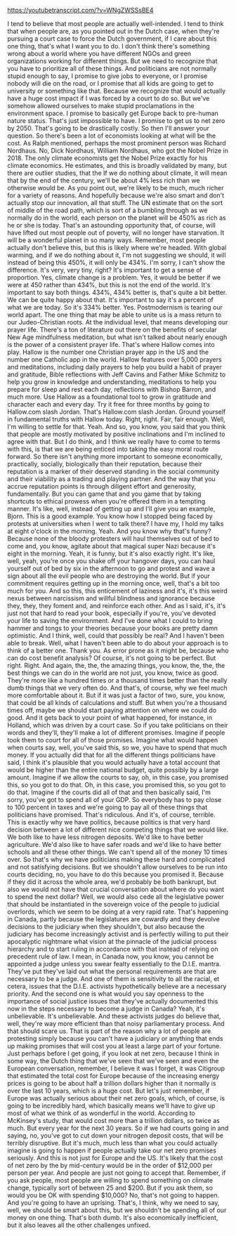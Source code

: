 https://youtubetranscript.com/?v=WNgZWSSsBE4

 I tend to believe that most people are actually well-intended. I tend to think that when people are, as you pointed out in the Dutch case, when they're pursuing a court case to force the Dutch government, if I care about this one thing, that's what I want you to do. I don't think there's something wrong about a world where you have different NGOs and green organizations working for different things. But we need to recognize that you have to prioritize all of these things. And politicians are not normally stupid enough to say, I promise to give jobs to everyone, or I promise nobody will die on the road, or I promise that all kids are going to get to university or something like that. Because we recognize that would actually have a huge cost impact if I was forced by a court to do so. But we've somehow allowed ourselves to make stupid proclamations in the environment space. I promise to basically get Europe back to pre-human nature status. That's just impossible to have. I promise to get us to net zero by 2050. That's going to be drastically costly. So then I'll answer your question. So there's been a lot of economists looking at what will be the cost. As Ralph mentioned, perhaps the most prominent person was Richard Nordhaus. No, Dick Nordhaus, William Nordhaus, who got the Nobel Prize in 2018. The only climate economists get the Nobel Prize exactly for his climate economics. He estimates, and this is broadly validated by many, but there are outlier studies, that the If we do nothing about climate, it will mean that by the end of the century, we'll be about 4% less rich than we otherwise would be. As you point out, we're likely to be much, much richer for a variety of reasons. And hopefully because we're also smart and don't actually stop our innovation, all that stuff. The UN estimate that on the sort of middle of the road path, which is sort of a bumbling through as we normally do in the world, each person on the planet will be 450% as rich as he or she is today. That's an astounding opportunity that, of course, will have lifted out most people out of poverty, will no longer have starvation. It will be a wonderful planet in so many ways. Remember, most people actually don't believe this, but this is likely where we're headed. With global warming, and if we do nothing about it, I'm not suggesting we should, it will instead of being this 450%, it will only be 434%. I'm sorry, I can't show the difference. It's very, very tiny, right? It's important to get a sense of proportion. Yes, climate change is a problem. Yes, it would be better if we were at 450 rather than 434%, but this is not the end of the world. It's important to say both things. 434%, 434% better is, that's quite a bit better. We can be quite happy about that. It's important to say it's a percent of what we are today. So it's 334% better. Yes. Postmodernism is tearing our world apart. The one thing that may be able to unite us is a mass return to our Judeo-Christian roots. At the individual level, that means developing our prayer life. There's a ton of literature out there on the benefits of secular New Age mindfulness meditation, but what isn't talked about nearly enough is the power of a consistent prayer life. That's where Hallow comes into play. Hallow is the number one Christian prayer app in the US and the number one Catholic app in the world. Hallow features over 5,000 prayers and meditations, including daily prayers to help you build a habit of prayer and gratitude, Bible reflections with Jeff Cavins and Father Mike Schmitz to help you grow in knowledge and understanding, meditations to help you prepare for sleep and rest each day, reflections with Bishop Barron, and much more. Use Hallow as a foundational tool to grow in gratitude and character each and every day. Try it free for three months by going to Hallow.com slash Jordan. That's Hallow.com slash Jordan. Ground yourself in fundamental truths with Hallow today. Right, right. Fair, fair enough. Well, I'm willing to settle for that. Yeah. And so, you know, you said that you think that people are mostly motivated by positive inclinations and I'm inclined to agree with that. But I do think, and I think we really have to come to terms with this, is that we are being enticed into taking the easy moral route forward. So there isn't anything more important to someone economically, practically, socially, biologically than their reputation, because their reputation is a marker of their deserved standing in the social community and their viability as a trading and playing partner. And the way that you accrue reputation points is through diligent effort and generosity, fundamentally. But you can game that and you game that by taking shortcuts to ethical prowess when you're offered them in a tempting manner. It's like, well, instead of getting up and I'll give you an example, Bjorn. This is a good example. You know how I stopped being faced by protests at universities when I went to talk there? I have my, I hold my talks at eight o'clock in the morning. Yeah. And you know why that's funny? Because none of the bloody protesters will haul themselves out of bed to come and, you know, agitate about that magical super Nazi because it's eight in the morning. Yeah, it is funny, but it's also exactly right. It's like, well, yeah, you're once you shake off your hangover days, you can haul yourself out of bed by six in the afternoon to go and protest and wave a sign about all the evil people who are destroying the world. But if your commitment requires getting up in the morning once, well, that's a bit too much for you. And so this, this enticement of laziness and it's, it's this weird nexus between narcissism and willful blindness and ignorance because they, they, they foment and, and reinforce each other. And as I said, it's, it's just not that hard to read your book, especially if you're, you've devoted your life to saving the environment. And I've done what I could to bring hammer and tongs to your theories because your books are pretty damn optimistic. And I think, well, could that possibly be real? And I haven't been able to break. Well, what I haven't been able to do about your approach is to think of a better one. Thank you. As error prone as it might be, because who can do cost benefit analysis? Of course, it's not going to be perfect. But right. Right. And again, the, the, the amazing things, you know, the, the, the best things we can do in the world are not just, you know, twice as good. They're more like a hundred times or a thousand times better than the really dumb things that we very often do. And that's, of course, why we feel much more comfortable about it. But if it was just a factor of two, sure, you know, that could be all kinds of calculations and stuff. But when you're a thousand times off, maybe we should start paying attention on where we could do good. And it gets back to your point of what happened, for instance, in Holland, which was driven by a court case. So if you take politicians on their words and they'll, they'll make a lot of different promises. Imagine if people took them to court for all of those promises. Imagine what would happen when courts say, well, you've said this, so we, you have to spend that much money. If you actually did that for all the different things politicians have said, I think it's plausible that you would actually have a total account that would be higher than the entire national budget, quite possibly by a large amount. Imagine if we allow the courts to say, oh, in this case, you promised this, so you got to do that. Oh, in this case, you promised this, so you got to do that. Imagine if the courts did all of that and then basically said, I'm sorry, you've got to spend all of your GDP. So everybody has to pay close to 100 percent in taxes and we're going to pay all of these things that politicians have promised. That's ridiculous. And it's, of course, terrible. This is exactly why we have politics, because politics is that very hard decision between a lot of different nice competing things that we would like. We both like to have less nitrogen deposits. We'd like to have better agriculture. We'd also like to have safer roads and we'd like to have better schools and all these other things. We can't spend all of the money 10 times over. So that's why we have politicians making these hard and complicated and not satisfying decisions. But we shouldn't allow ourselves to be run into courts deciding, no, you have to do this because you promised it. Because if they did it across the whole area, we'd probably be both bankrupt, but also we would not have that crucial conversation about where do you want to spend the next dollar? Well, we would also cede all the legislative power that should be instantiated in the sovereign voice of the people to judicial overlords, which we seem to be doing at a very rapid rate. That's happening in Canada, partly because the legislatures are cowardly and they devolve decisions to the judiciary when they shouldn't, but also because the judiciary has become increasingly activist and is perfectly willing to put their apocalyptic nightmare what vision at the pinnacle of the judicial process hierarchy and to start ruling in accordance with that instead of relying on precedent rule of law. I mean, in Canada now, you know, you cannot be appointed a judge unless you swear fealty essentially to the D.I.E. mantra. They've put they've laid out what the personal requirements are that are necessary to be a judge. And one of them is sensitivity to all the racial, et cetera, issues that the D.I.E. activists hypothetically believe are a necessary priority. And the second one is what would you say openness to the importance of social justice issues that they've actually documented this now in the steps necessary to become a judge in Canada? Yeah, it's unbelievable. It's unbelievable. And these activists judges do believe that, well, they're way more efficient than that noisy parliamentary process. And that should scare us. That is part of the reason why a lot of people are protesting simply because you can't have a judiciary or anything that ends up making promises that will cost you at least a large part of your fortune. Just perhaps before I get going, if you look at net zero, because I think in some way, the Dutch thing that we've seen that we've seen and even the European conversation, remember, I believe it was I forget, it was Citigroup that estimated the total cost for Europe because of the increasing energy prices is going to be about half a trillion dollars higher than it normally is over the last 10 years, which is a huge cost. But let's just remember, if Europe was actually serious about their net zero goals, which, of course, is going to be incredibly hard, which basically means we'll have to give up most of what we think of as wonderful in the world. According to McKinsey's study, that would cost more than a trillion dollars, so twice as much. But every year for the next 30 years. So if we had courts going in and saying, no, you've got to cut down your nitrogen deposit costs, that will be terribly disruptive. But it's much, much less than what you could actually imagine is going to happen if people actually take our net zero promises seriously. And this is not just for Europe and the US. It's likely that the cost of net zero by the by mid-century would be in the order of $12,000 per person per year. And people are just not going to accept that. Remember, if you ask people, most people are willing to spend something on climate change, typically sort of between 25 and $200. But if you ask them, so would you be OK with spending $10,000? No, that's not going to happen. And you're going to have an uprising. That's, I think, why we need to say, well, we should be smart about this, but we shouldn't be spending all of our money on one thing. That's both dumb. It's also economically inefficient, but it also leaves all the other challenges unfixed.